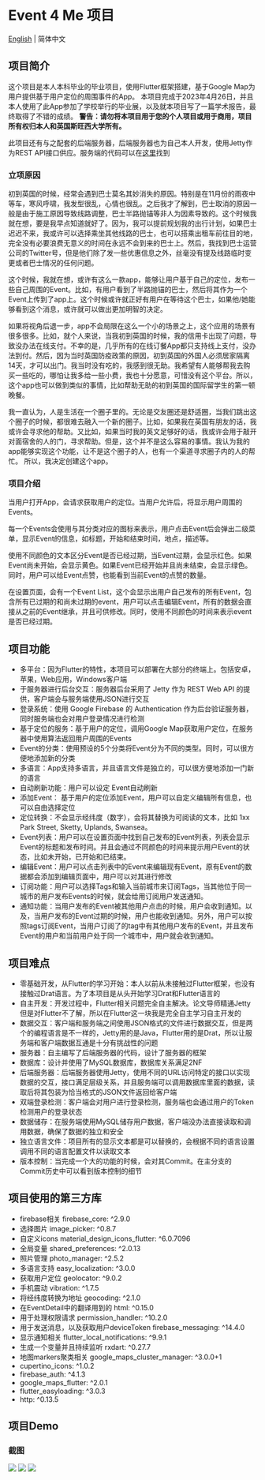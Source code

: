 # Event 4 Me 项目
  
[English](https://github.com/HtmlIsTheBestProgrammingLanaguage/CS354Project/blob/main/README.md) | 简体中文

## 项目简介
  
这个项目是本人本科毕业的毕业项目，使用Flutter框架搭建，基于Google Map为用户提供基于用户定位的周围事件的App。
本项目完成于2023年4月26日，并且本人使用了此App参加了学校举行的毕业展，以及就本项目写了一篇学术报告，最终取得了不错的成绩。
**警告：请勿将本项目用于您的个人项目或用于商用，项目所有权归本人和英国斯旺西大学所有。**   
  
此项目还有与之配套的后端服务器，后端服务器也为自己本人开发，使用Jetty作为REST API接口供应。服务端的代码可以在[这里](https://github.com/HtmlIsTheBestProgrammingLanaguage/CS345Peoject-Server)找到
  
### 立项原因
  
初到英国的时候，经常会遇到巴士莫名其妙消失的原因。特别是在11月份的雨夜中等车，寒风呼啸，我发型很乱，心情也很乱。之后我才了解到，巴士取消的原因一般是由于施工原因导致线路调整，巴士半路抛锚等非人为因素导致的。这个时候我就在想，要是我早点知道就好了。因为，我可以提前规划我的出行计划，如果巴士迟迟不来，我或许可以选择乘坐其他线路的巴士，也可以搭乘出租车前往目的地，完全没有必要浪费无意义的时间在永远不会到来的巴士上。然后，我找到巴士运营公司的Twitter号，但是他们除了发一些优惠信息之外，丝毫没有提及线路临时变更或者巴士情况的任何问题。
  
这个时候，我就在想，或许有这么一款app，能够让用户基于自己的定位，发布一些自己周围的Event。比如，有用户看到了半路抛锚的巴士，然后将其作为一个Event上传到了app上。这个时候或许就正好有用户在等待这个巴士，如果他/她能够看到这个消息，或许就可以做出更加明智的决定。
  
如果将视角后退一步，app不会局限在这么一个小的场景之上，这个应用的场景有很多很多。比如，就个人来说，当我初到英国的时候，我的信用卡出现了问题，导致没办法在线支付。不幸的是，几乎所有的在线订餐App都只支持线上支付，没办法到付。然后，因为当时英国防疫政策的原因，初到英国的外国人必须居家隔离14天，才可以出门。我当时没有吃的，我感到很无助。我希望有人能够帮我去购买一些吃的，哪怕让我多给一些小费，我也十分愿意，可惜没有这个平台。所以，这个app也可以做到类似的事情，比如帮助无助的初到英国的国际留学生的第一顿晚餐。
  
我一直认为，人是生活在一个圈子里的。无论是交友圈还是舒适圈，当我们跳出这个圈子的时候，都很难去融入一个新的圈子。比如，如果我在英国有朋友的话，我或许会寻求他的帮助。又比如，如果当时我的英文足够好的话，我或许会用于敲开对面宿舍的人的门，寻求帮助。但是，这个并不是这么容易的事情。我认为我的app能够实现这个功能，让不是这个圈子的人，也有一个渠道寻求圈子内的人的帮忙。
所以，我决定创建这个app。
  
### 项目介绍
  
当用户打开App，会请求获取用户的定位。当用户允许后，将显示用户周围的Events。  

每一个Events会使用与其分类对应的图标来表示，用户点击Event后会弹出二级菜单，显示Event的信息，如标题，开始和结束时间，地点，描述等。  

使用不同颜色的文本区分Event是否已经过期，当Event过期，会显示红色。如果Event尚未开始，会显示黄色。如果Event已经开始并且尚未结束，会显示绿色。  
同时，用户可以给Event点赞，也能看到当前Event的点赞的数量。

在设置页面，会有一个Event List，这个会显示出用户自己发布的所有Event，包含所有已过期的和尚未过期的event，用户可以点击编辑Event，所有的数据会直接从之前的Event继承，并且可供修改。同时，使用不同颜色的时间来表示event是否已经过期。
  
## 项目功能
  
- 多平台：因为Flutter的特性，本项目可以部署在大部分的终端上。包括安卓，苹果，Web应用，Windows客户端
- 于服务器进行后台交互：服务器后台采用了 Jetty 作为 REST Web API 的提供，客户端会与服务端使用JSON进行交互
- 登录系统：使用 Google Firebase 的 Authentication 作为后台验证服务器，同时服务端也会对用户登录情况进行检测
- 基于定位的服务：基于用户的定位，调用Google Map获取用户定位，在服务器中使用算法返回用户周围的Events
- Event的分类：使用预设的5个分类将Event分为不同的类型。同时，可以很方便地添加新的分类
- 多语言：App支持多语言，并且语言文件是独立的，可以很方便地添加一门新的语言
- 自动刷新功能：用户可以设定 Event自动刷新
- 添加Event： 基于用户的定位添加Event，用户可以自定义编辑所有信息，也可以自由选择定位
- 定位转换：不会显示经纬度（数字），会将其替换为可阅读的文本，比如 1xx Park Street, Sketty, Uplands, Swansea。
- Event列表：用户可以在设置页面中找到自己发布的Event列表，列表会显示Event的标题和发布时间。并且会通过不同颜色的时间来提示用户Event的状态，比如未开始，已开始和已结束。
- 编辑Event：用户可以点击列表中的Event来编辑现有Event，原有Event的数据都会添加到编辑页面中，用户可以对其进行修改
- 订阅功能：用户可以选择Tags和输入当前城市来订阅Tags，当其他位于同一城市的用户发布Events的时候，就会给用订阅用户发送通知。
- 通知功能：当用户发布的Event被其他用户点击的时候，用户会收到通知。以及，当用户发布的Event过期的时候，用户也能收到通知。另外，用户可以按照tags订阅Event，当用户订阅了的tag中有其他用户发布的Event，并且发布Event的用户和当前用户处于同一个城市中，用户就会收到通知。
  
## 项目难点
  
- 零基础开发，从Flutter的学习开始：本人以前从未接触过Flutter框架，也没有接触过Drat语言。为了本项目是从头开始学习Drat和Flutter语言的
- 自主开发：开发过程中，Flutter相关问题完全自主解决。论文导师精通Jetty但是对Flutter不了解，所以在Flutter这一块我是完全自主学习自主开发的
- 数据交互：客户端和服务端之间使用JSON格式的文件进行数据交互，但是两个的编程语言是不一样的，Jetty用的是Java，Flutter用的是Drat，所以让服务端和客户端数据互通是十分有挑战性的问题
- 服务器：自主编写了后端服务器的代码，设计了服务器的框架
- 数据库：设计并使用了MySQL数据库，数据库关系满足2NF
- 后端服务器：后端服务器使用Jetty，使用不同的URL访问特定的接口以实现数据的交互，接口满足层级关系，并且服务端可以调用数据库里面的数据，读取后将其包装为恰当格式的JSON文件返回给客户端
- 双端登录检测：客户端会对用户进行登录检测，服务端也会通过用户的Token检测用户的登录状态
- 数据储存：在服务端使用MySQL储存用户数据，客户端没办法直接读取和调用数据，确保了数据的独立和安全
- 独立语言文件：项目所有的显示文本都是可以替换的，会根据不同的语言设置调用不同的语言配置文件以读取文本
- 版本控制：当完成一个大的功能的时候，会对其Commit。在主分支的Commit历史中可以看到版本控制的细节
   
## 项目使用的第三方库
- firebase相关 firebase_core: ^2.9.0
- 选择图片 image_picker: ^0.8.7
- 自定义icons material_design_icons_flutter: ^6.0.7096
- 全局变量 shared_preferences: ^2.0.13
- 照片管理 photo_manager: ^2.5.2
- 多语言支持 easy_localization: ^3.0.0
- 获取用户定位 geolocator: ^9.0.2
- 手机震动 vibration: ^1.7.5
- 将经纬度转换为地址 geocoding: ^2.1.0
- 在EventDetail中的翻译用到的 html: ^0.15.0
- 用于处理权限请求 permission_handler: ^10.2.0
- 用于发送消息，以及获取用户deviceToken firebase_messaging: ^14.4.0
- 显示通知相关 flutter_local_notifications: ^9.9.1
- 生成一个变量并且持续监听 rxdart: ^0.27.7
- 地图markers聚类相关 google_maps_cluster_manager: ^3.0.0+1
- cupertino_icons: ^1.0.2
- firebase_auth: ^4.1.3
- google_maps_flutter: ^2.0.1
- flutter_easyloading: ^3.0.3
- http: ^0.13.5
  
## 项目Demo
  
### 截图
  
![](https://github.com/HtmlIsTheBestProgrammingLanaguage/CS354Project/blob/main/demo/img/ScreenCapture%202.png)
![](https://github.com/HtmlIsTheBestProgrammingLanaguage/CS354Project/blob/main/demo/img/ScreenCapture%203.png)
![](https://github.com/HtmlIsTheBestProgrammingLanaguage/CS354Project/blob/main/demo/img/ScreenCapture%206.jpg)
